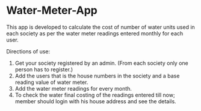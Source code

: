 # Water-Meter-App
This app is developed to calculate the cost of number of water units used in each society as per the water meter readings entered monthly for each user.
 
 Directions of use:
 1. Get your society registered by an admin. (From each society only one person has to register.)
 2. Add the users that is the house numbers in the society and a base reading value of water meter.
 3. Add the water meter readings for every month.
 4. To check the water final costing of the readings entered till now; member should login with his house address and see the details.
